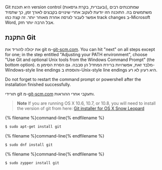 Git היא תוכנת version control (ובעברית, בקרת גרסאות), שמתכנתים רבים משתמשים בה. התוכנה הזו יודעת לעקוב אחרי שינויים בקבצים לאורך זמן, כך שתמיד אפשר לעבור לגרסה אחרת מאוחר יותר. זה קצת כמו track changes ב-Microsoft Word, אבל הרבה יותר חזק.

## התקנת Git

<!--sec data-title="Installing Git: Windows" data-id="git_install_windows"
data-collapse=true ces-->

את יכולה להוריד את git מ-[git-scm.com](https://git-scm.com/). You can hit "next" on all steps except for one; in the step entitled "Adjusting your PATH environment", choose "Use Git and optional Unix tools from the Windows Command Prompt" (the bottom option). מלבד זאת, אפשרויות ברירת המחדל הן סבבה. גם הסרת הסימון מ-Windows-style line endings והוספתו ב-Unix-style line endings היא רעיון לא רע.

Do not forget to restart the command prompt or powershell after the installation finished successfully. <!--endsec-->

<!--sec data-title="Installing Git: OS X" data-id="git_install_OSX"
data-collapse=true ces-->

תורידי git מ-[git-scm.com](https://git-scm.com/) ותעקבי אחרי ההוראות.

> **Note** If you are running OS X 10.6, 10.7, or 10.8, you will need to install the version of git from here: [Git installer for OS X Snow Leopard](https://sourceforge.net/projects/git-osx-installer/files/git-2.3.5-intel-universal-snow-leopard.dmg/download)

<!--endsec-->

<!--sec data-title="Installing Git: Debian or Ubuntu" data-id="git_install_debian_ubuntu"
data-collapse=true ces-->

{% filename %}command-line{% endfilename %}

```bash
$ sudo apt-get install git
```

<!--endsec-->

<!--sec data-title="Installing Git: Fedora" data-id="git_install_fedora"
data-collapse=true ces-->

{% filename %}command-line{% endfilename %}

```bash
$ sudo dnf install git
```

<!--endsec-->

<!--sec data-title="Installing Git: openSUSE" data-id="git_install_openSUSE"
data-collapse=true ces-->

{% filename %}command-line{% endfilename %}

```bash
$ sudo zypper install git
```

<!--endsec-->